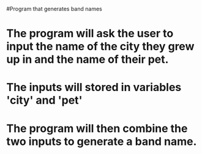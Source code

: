 #Program that generates band names

# The program will ask the user to input the name of the city they grew up in and the name of their pet.
# The inputs will stored in variables 'city' and 'pet'
# The program will then combine the two inputs to generate a band name.


